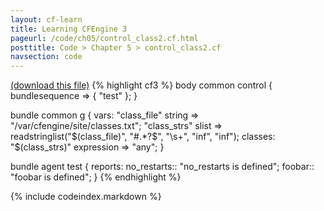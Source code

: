 ```yaml
---
layout: cf-learn
title: Learning CFEngine 3
pageurl: /code/ch05/control_class2.cf.html
posttitle: Code > Chapter 5 > control_class2.cf
navsection: code
---
```


[(download this file)](/src/ch05/control_class2.cf)
{% highlight cf3 %}
body common control
{
      bundlesequence => { "test" };
}

bundle common g
{
  vars:
      "class_file" string => "/var/cfengine/site/classes.txt";
      "class_strs" slist => readstringlist("$(class_file)", "#.*?$", "\s+", "inf", "inf");
  classes:
      "$(class_strs)"  expression => "any";
}

bundle agent test
{
  reports:
    no_restarts::
      "no_restarts is defined";
    foobar::
      "foobar is defined";
}
{% endhighlight %}

{% include codeindex.markdown %}
